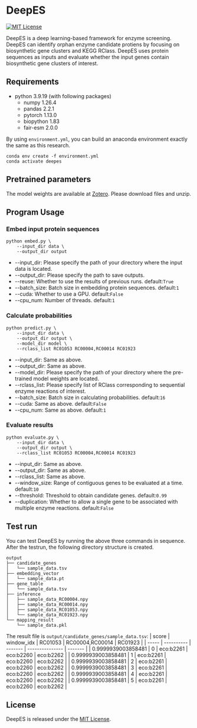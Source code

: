 # DeepES
[![MIT License](https://img.shields.io/badge/License-MIT-blue.svg)](LICENSE)

DeepES is a deep learning-based framework for enzyme screening.
DeepES can identify orphan enzyme candidate protiens by focusing on biosynthetic gene clusters and KEGG RClass.
DeepES uses protein sequences as inputs and evaluate whether the input genes contain biosynthetic gene clusters of interest.

## Requirements
- python 3.9.19 (with following packages)
  - numpy 1.26.4
  - pandas 2.2.1
  - pytorch 1.13.0
  - biopython 1.83
  - fair-esm 2.0.0

By using `environment.yml`, you can build an anaconda environment exactly the same as this research.
```
conda env create -f environment.yml
conda activate deepes
```

## Pretrained parameters
The model weights are available at [Zotero](https://doi.org/10.5281/zenodo.11123900).
Please download files and unzip.

## Program Usage
### Embed input protein sequences
```
python embed.py \
    --input_dir data \
    --output_dir output
```
- --input_dir: Please specify the path of your directory where the input data is located.
- --output_dir: Please specify the path to save outputs.
- --reuse: Whether to use the results of previous runs. default:`True`
- --batch_size: Batch size in embedding protein sequences. default:`1`
- --cuda: Whether to use a GPU. default:`False`
- --cpu_num: Number of threads. default:`1`

### Calculate probabilities
```
python predict.py \
    --input_dir data \
    --output_dir output \
    --model_dir model \
    --rclass_list RC01053 RC00004,RC00014 RC01923
```
- --input_dir: Same as above.
- --output_dir: Same as above.
- --model_dir: Please specify the path of your directory where the pre-trained model weights are located.
- --rclass_list: Please specify list of RClass corresponding to sequential enzyme reactions of interest.
- --batch_size: Batch size in calculating probabilities. default:`16`
- --cuda: Same as above. default:`False`
- --cpu_num: Same as above. default:`1`

### Evaluate results
```
python evaluate.py \
    --input_dir data \
    --output_dir output \
    --rclass_list RC01053 RC00004,RC00014 RC01923
```
- --input_dir: Same as above.
- --output_dir: Same as above.
- --rclass_list: Same as above.
- --window_size: Range of contiguous genes to be evaluated at a time. default:`10`
- --threshold: Threshold to obtain candidate genes. default:`0.99`
- --duplication: Whether to allow a single gene to be associated with multiple enzyme reactions. default:`False`

## Test run
You can test DeepES by running the above three commands in sequence.
After the testrun, the following directory structure is created.
```
output
├── candidate_genes
│   └── sample_data.tsv
├── embedding_vector
│   └── sample_data.pt
├── gene_table
│   └── sample_data.tsv
├── inference
│   ├── sample_data_RC00004.npy
│   ├── sample_data_RC00014.npy
│   ├── sample_data_RC01053.npy
│   └── sample_data_RC01923.npy
└── mapping_result
    └── sample_data.pkl
```
The result file is `output/candidate_genes/sample_data.tsv`:
| score | window_idx | RC01053 | RC00004,RC00014 | RC01923 |
| ----- | ---------- | ------- | --------------- | ------- |
| 0.9999939003858481 | 0 | eco:b2261 | eco:b2260 | eco:b2262 |
| 0.9999939003858481 | 1 | eco:b2261 | eco:b2260 | eco:b2262 |
| 0.9999939003858481 | 2 | eco:b2261 | eco:b2260 | eco:b2262 |
| 0.9999939003858481 | 3 | eco:b2261 | eco:b2260 | eco:b2262 |
| 0.9999939003858481 | 4 | eco:b2261 | eco:b2260 | eco:b2262 |
| 0.9999939003858481 | 5 | eco:b2261 | eco:b2260 | eco:b2262 |


## License
DeepES is released under the [MIT License](LICENSE).